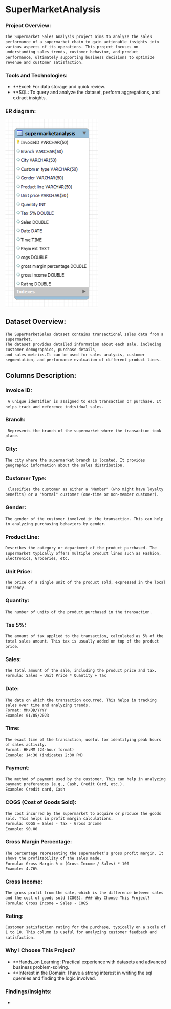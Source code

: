 # SuperMarketAnalysis
### Project Overview:
    The Supermarket Sales Analysis project aims to analyze the sales performance of a supermarket chain to gain actionable insights into various aspects of its operations. This project focuses on understanding sales trends, customer behavior, and product performance, ultimately supporting business decisions to optimize revenue and customer satisfaction.
### Tools and Technologies:
  - **Excel: For data storage and quick review.
  - **SQL: To query and analyze the dataset, perform aggregations, and extract insights.
 ### ER diagram:
  ![](https://github.com/BhavanaBalasa/SuperMarketAnalysis/blob/main/erd.png)    

## Dataset Overview:
    The SuperMarketSales dataset contains transactional sales data from a supermarket. 
    The dataset provides detailed information about each sale, including customer demographics, purchase details, 
    and sales metrics.It can be used for sales analysis, customer segmentation, and performance evaluation of different product lines.
## Columns Description:
### Invoice ID:	
     A unique identifier is assigned to each transaction or purchase. It helps track and reference individual sales.
### Branch:
     Represents the branch of the supermarket where the transaction took place.
### City:
    The city where the supermarket branch is located. It provides geographic information about the sales distribution.
### Customer Type:
     Classifies the customer as either a "Member" (who might have loyalty benefits) or a "Normal" customer (one-time or non-member customer).
### Gender:
	The gender of the customer involved in the transaction. This can help in analyzing purchasing behaviors by gender.
### Product Line:
	Describes the category or department of the product purchased. The supermarket typically offers multiple product lines such as Fashion, Electronics, Groceries, etc.
### Unit Price:
	The price of a single unit of the product sold, expressed in the local currency.
### Quantity:
    The number of units of the product purchased in the transaction.
### Tax 5%:
	The amount of tax applied to the transaction, calculated as 5% of the total sales amount. This tax is usually added on top of the product price.
### Sales:
	The total amount of the sale, including the product price and tax.
	Formula: Sales = Unit Price * Quantity + Tax
### Date:
	The date on which the transaction occurred. This helps in tracking sales over time and analyzing trends.
	Format: MM/DD/YYYY
	Example: 01/05/2023
### Time:
	The exact time of the transaction, useful for identifying peak hours of sales activity.
	Format: HH:MM (24-hour format)
	Example: 14:30 (indicates 2:30 PM)
### Payment:
	The method of payment used by the customer. This can help in analyzing payment preferences (e.g., Cash, Credit Card, etc.).
	Example: Credit card, Cash
### COGS (Cost of Goods Sold):
	The cost incurred by the supermarket to acquire or produce the goods sold. This helps in profit margin calculations.
	Formula: COGS = Sales - Tax - Gross Income
	Example: 90.00
### Gross Margin Percentage:
	The percentage representing the supermarket’s gross profit margin. It shows the profitability of the sales made.
	Formula: Gross Margin % = (Gross Income / Sales) * 100
	Example: 4.76%
### Gross Income:
	The gross profit from the sale, which is the difference between sales and the cost of goods sold (COGS). ### Why Choose This Project?
	Formula: Gross Income = Sales - COGS
### Rating:
	Customer satisfaction rating for the purchase, typically on a scale of 1 to 10. This column is useful for analyzing customer feedback and satisfaction.

### Why I Choose This Project?
- **Hands_on Learning: Practical experience with  datasets and advanced business problem-solving.
- **Interest in the Domain: I have a strong interest in writing the sql quereies and finding the logic involved.

### Findings/Insights:
 - 
